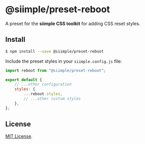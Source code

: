 # @siimple/preset-reboot

A preset for the **siimple CSS toolkit** for adding CSS reset styles.

## Install

```bash
$ npm install --save @siimple/preset-reboot
```

Include the preset styles in your `siimple.config.js` file:

```js
import reboot from "@siimple/preset-reboot";

export default {
    // ...other configuration
    styles: {
        ...reboot.styles,
        // ...other custom styles
    },
};
```

## License

[MIT License](https://github.com/jmjuanes/siimple/blob/main/LICENSE).
